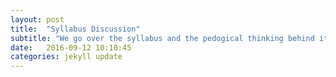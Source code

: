 ```yaml
---
layout: post
title:  "Syllabus Discussion"
subtitle: "We go over the syllabus and the pedogical thinking behind its design."
date:   2016-09-12 10:10:45
categories: jekyll update
---
```


<!--* <a href = "{{ site.baseurl }}/assets/1-Intro_and_Tools/syllabus.html" target = "_blank">Slides</a>-->